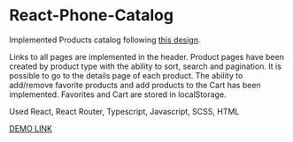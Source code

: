 # React-Phone-Catalog

Implemented Products catalog following [this design](https://www.figma.com/file/uEetgWenSRxk9jgiym6Yzp/Phone-catalog-redesign?node-id=1%3A2).

Links to all pages are implemented in the header. Product pages have been created by product type with the ability to sort, search and pagination. 
It is possible to go to the details page of each product. 
The ability to add/remove favorite products and add products to the Cart has been implemented. 
Favorites and Cart are stored in localStorage.

Used React, React Router, Typescript, Javascript, SCSS, HTML

[DEMO LINK](https://obordiug.github.io/React-Phone-Catalog/)
